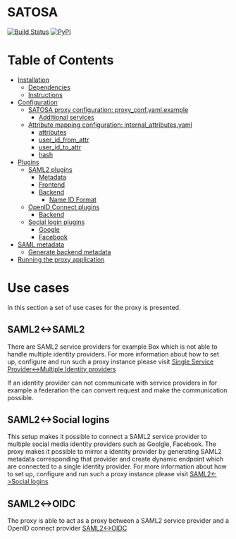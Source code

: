 # SATOSA
[![Build Status](https://travis-ci.org/its-dirg/SATOSA.svg?branch=travis)](https://travis-ci.org/its-dirg/SATOSA)
[![PyPI](https://img.shields.io/pypi/v/SATOSA.svg)](https://pypi.python.org/pypi/SATOSA)

# Table of Contents

- [Installation](doc/README.md#installation)
    - [Dependencies](doc/README.md#dependencies)
    - [Instructions](doc/README.md#install_instructions)
- [Configuration](doc/README.md#configuration)
    - [SATOSA proxy configuration: proxy_conf.yaml.example](doc/README.md#proxy_conf)
        - [Additional services](doc/README.md#additional_service)
    - [Attribute mapping configuration: internal_attributes.yaml](doc/README.md#attr_map)
        - [attributes](doc/README.md#attributes)
        - [user_id_from_attr](doc/README.md#user_id_from_attr)
        - [user_id_to_attr](doc/README.md#user_id_to_attr)
        - [hash](doc/README.md#hash)
- [Plugins](doc/README.md#plugins)
    - [SAML2 plugins](doc/README.md#saml_plugin)
        - [Metadata](doc/README.md#metadata)
        - [Frontend](doc/README.md#frontend)
        - [Backend](doc/README.md#backend)
            - [Name ID Format](doc/README.md#name_id)
    - [OpenID Connect plugins](doc/README.md#openid_plugin)
        - [Backend](doc/README.md#backend)
    - [Social login plugins](doc/README.md#social_plugins)
        - [Google](doc/README.md#google)
        - [Facebook](doc/README.md#facebook)
- [SAML metadata](doc/README.md#saml_metadata)
    - [Generate backend metadata](doc/README.md#backend_metadata)
- [Running the proxy application](doc/README.md#run)


# Use cases
In this section a set of use cases for the proxy is presented. 

## SAML2<->SAML2
There are SAML2 service providers for example Box which is not able to handle multiple identity 
providers. For more information about how to set up, configure and run such a proxy instance 
please visit [Single Service Provider<->Multiple Identity providers](doc/one-to-many.md)

If an identity provider can not communicate with service providers in for example a federation the 
can convert request and make the communication possible.

## SAML2<->Social logins
This setup makes it possible to connect a SAML2 service provider to multiple social media identity 
providers such as Goolgle, Facebook. The proxy makes it possible to mirror a identity provider by 
generating SAML2 metadata corresponding that provider and create dynamic endpoint which 
are connected to a single identity provider.
For more information about how to set up, configure and run such a proxy instance please visit 
[SAML2<->Social logins](doc/SAML2-to-Social_logins.md)

## SAML2<->OIDC
The proxy is able to act as a proxy between a SAML2 service provider and a OpenID connect provider 
[SAML2<->OIDC](doc/saml2-to-oidc.md)
